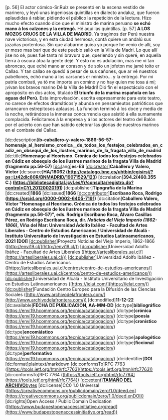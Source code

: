 [p. 56]
El actor cómico-Sr.Ruiz se presentó en la escena vestido de marinero, y leyó unas ingeniosas quintillas en dialecto andaluz, que fueron aplaudidas á rabiar, pidiendo el público la repetición de la lectura. Hizo mucho efecto cuando dice que el ministro de marina peruano **se echó mano á los calzones y la entregó.**
Hé aquí las quintillas.
[p. 57]
**A LOS MOZOS CRUOS DE LA VILLA DE MADRID.**
Ya tragimos der Perú
nuestra nave victoriosa,
y en esta ciudad hermosa,
contá quiere un andalú
sus jazañas portentosa.
Sin que alabarme quiea yo
porque he venio de allí,
soy er moso mas barí
que de este pueblo salió
en la Villa de Madri.
Lo que allí jise no sé,
pues fué tanta mi bravura
que, queriendo y sin queré,
en aquella tierra á oscura
átoa la gente dejé.
Y esto no es adulación,
mas me vi tan abroncao,
que eché mano ar corason
y de solo un jofeton
me jamé toito er Callao.
Y tan callao se quedó
á pesar de sus cañones,
que ar vé nuestros pabellones,
echó mano á los carsones er
ministro... y la entregó.
Por mi patria combatí,
ya tó me importa un comino
y no hay quien me tosa á mí;
¡vivan los bravos marino
Dé la Villa de Madri!
Dió fin el espectáculo con el apropósito en dos actos, titulado **El triunfo de la marina española en las aguas del Perú.** Esta improvisación, escrita espresamente para este teatro, no carece de efectos dramáticos'y abunda en pensamieutos patrióticos que arrancaron estrepitosos aplausos.
La función terminó á los doce y media de la noche, retirándose la inmensa concurrencia que asistió á ella sumamente complacida.
Felicitamos á la empresa y á los actores del teatro del Balón por el acierto con que han sabido celebrar las glorias de nuestros marinos en el combate del Callao.

[dc:description]**ib-caballero-y-valero-1866-56-57-homenaje_al_heroismo_cronica__de_todos_los_festejos_celebrados_en_cadiz_en_obsequi_de_los_ilustres_marinos_de_la_fragata_villa_de_madrid**
[dc:title]**Homenage al Heorísmo. Crónica de todos los festejos celebrados en Cádiz en obsequio de los ilustres marinos de la fragata Villa de Madrid (fragmento pp.56-57)**
[[dc:l](dc:title)ang]**es-ES**
[[dc:creator](dc:creator)]**Caballero y Valero, Víctor**
[dc:source]**HA/18062 (http://catalogo.bne.es/uhtbin/cgisirsi/?ps=Lt42dIc80R/BNMADRID/19071529/123)**
[dc:relation]**394.2(460.355 C.) (https://bibliotecadigital.jcyl.es/fr/consulta/registro.do?control=CYL20120020191)**
[dc:publisher]**Tipografía de la Marina**
[dc:created]**1866**
[dc:issued]**1866**
[[dc:contributor](dc:contributor)]**Escribano Roca, Rodrigo (https://orcid.org/0000-0002-6405-7191)**
[dc:citation]**Caballero Valero, Víctor "Homenage al Heorísmo. Crónica de todos los festejos celebrados en Cádiz en obsequio de los ilustres marinos de la fragata Villa de Madrid (fragmento pp.56-57)", eds. Rodrigo Escribano Roca, Álvaro Casillas Pérez, en Rodrigo Escribano Roca, dir. *Noticias del Viejo Imperio (1862-1866)*, Viña del Mar: Universidad Adolfo Ibáñez - Facultad de Artes Liberales - Centro de Estudios Americanos / Universidad de Alcalá - Instituto Universitario de Investigación en Estudios Latinoamericanos, 2021 **[DOI]****
[[dc:publisher](dc:publisher)]Proyecto Noticias del Viejo Imperio, 1862-1866 ([http://envi19.cl/](http://envi19.cl/))
[[dc:publisher](dc:publisher)]Universidad Adolfo Ibáñez - Facultad de Artes Liberales ([https://artesliberales.uai.cl/](https://artesliberales.uai.cl/))
[[dc:publisher](dc:publisher)]Universidad Adolfo Ibáñez - Centro de Estudios Americanos ([https://artesliberales.uai.cl/centros/centro-de-estudios-americanos/](https://artesliberales.uai.cl/centros/centro-de-estudios-americanos/))
[[dc:publisher](dc:publisher)]Universidad de Alcalá - Instituto Universitario de Investigación en Estudios Latinoamericanos ([https://ielat.com/](https://ielat.com/))
[[dc:publisher](dc:publisher)]Fundación Centro Europeo para la Difusión de las Ciencias Sociales ([http://www.archivodelafrontera.com/](http://www.archivodelafrontera.com/))
[dc:modified]**11-12-22** 
[dc:available]**FECHA DE PUBLICACION, AA-MM-DD**
[dc:type]**bibliográfico** (https://envi19.hcommons.org/tecnica/catalogacion/)
[dc:type]**crónica** (https://envi19.hcommons.org/tecnica/catalogacion/)
[dc:type]**poesía** (https://envi19.hcommons.org/tecnica/catalogacion/)
[dc:type]**cronístico** (https://envi19.hcommons.org/tecnica/catalogacion/)
[dc:type]**encomiástico** (https://envi19.hcommons.org/tecnica/catalogacion/)
[dc:type]**apologético** (https://envi19.hcommons.org/tecnica/catalogacion/)
[dc:type]**ficcional** (https://envi19.hcommons.org/tecnica/catalogacion/)
[dc:type]**performativo** (https://envi19.hcommons.org/tecnica/catalogacion/)
[dc:identifier]**DOI**
[dc:format]plaintext/markdown
[dc:conformsTo]RFC 7763 ([https://tools.ietf.org/html/rfc7763](https://tools.ietf.org/html/rfc7763))
[dc:conformsTo]RFC 7764 ([https://tools.ietf.org/html/rfc7764](https://tools.ietf.org/html/rfc7764))
[[dc:extent]**TAMAÑO DEL ARCHIVO**bytes](dc:extent)
[dc:license]CC0 1.0 Universal ([https://creativecommons.org/publicdomain/zero/1.0/deed.en](https://creativecommons.org/publicdomain/zero/1.0/deed.enDOI))
[dc:rights]Open Access / Public Domain Dedication ([https://www.budapestopenaccessinitiative.org/read](https://www.budapestopenaccessinitiative.org/read))